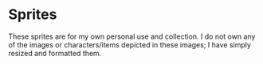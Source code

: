 # Sprites
These sprites are for my own personal use and collection. I do not own any of the images or characters/items depicted in these images; I have simply resized and formatted them.
